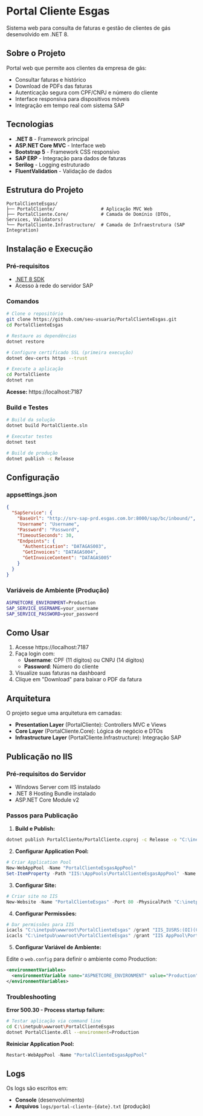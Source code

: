 # Portal Cliente Esgas

Sistema web para consulta de faturas e gestão de clientes de gás desenvolvido em .NET 8.

## Sobre o Projeto

Portal web que permite aos clientes da empresa de gás:

- Consultar faturas e histórico
- Download de PDFs das faturas
- Autenticação segura com CPF/CNPJ e número do cliente
- Interface responsiva para dispositivos móveis
- Integração em tempo real com sistema SAP

## Tecnologias

- **.NET 8** - Framework principal
- **ASP.NET Core MVC** - Interface web
- **Bootstrap 5** - Framework CSS responsivo
- **SAP ERP** - Integração para dados de faturas
- **Serilog** - Logging estruturado
- **FluentValidation** - Validação de dados

## Estrutura do Projeto

```
PortalClienteEsgas/
├── PortalCliente/                 # Aplicação MVC Web
├── PortalCliente.Core/            # Camada de Domínio (DTOs, Services, Validators)
└── PortalCliente.Infrastructure/  # Camada de Infraestrutura (SAP Integration)
```

## Instalação e Execução

### Pré-requisitos

- [.NET 8 SDK](https://dotnet.microsoft.com/download/dotnet/8.0)
- Acesso à rede do servidor SAP

### Comandos

```bash
# Clone o repositório
git clone https://github.com/seu-usuario/PortalClienteEsgas.git
cd PortalClienteEsgas

# Restaure as dependências
dotnet restore

# Configure certificado SSL (primeira execução)
dotnet dev-certs https --trust

# Execute a aplicação
cd PortalCliente
dotnet run
```

**Acesse:** https://localhost:7187

### Build e Testes

```bash
# Build da solução
dotnet build PortalCliente.sln

# Executar testes
dotnet test

# Build de produção
dotnet publish -c Release
```

## Configuração

### appsettings.json

```json
{
  "SapService": {
    "BaseUrl": "http://srv-sap-prd.esgas.com.br:8000/sap/bc/inbound/",
    "Username": "Username",
    "Password": "Password",
    "TimeoutSeconds": 30,
    "Endpoints": {
      "Authentication": "DATAGAS003",
      "GetInvoices": "DATAGAS004",
      "GetInvoiceContent": "DATAGAS005"
    }
  }
}
```

### Variáveis de Ambiente (Produção)

```bash
ASPNETCORE_ENVIRONMENT=Production
SAP_SERVICE_USERNAME=your_username
SAP_SERVICE_PASSWORD=your_password
```

## Como Usar

1. Acesse https://localhost:7187
2. Faça login com:
   - **Username**: CPF (11 dígitos) ou CNPJ (14 dígitos)
   - **Password**: Número do cliente
3. Visualize suas faturas na dashboard
4. Clique em "Download" para baixar o PDF da fatura

## Arquitetura

O projeto segue uma arquitetura em camadas:

- **Presentation Layer** (PortalCliente): Controllers MVC e Views
- **Core Layer** (PortalCliente.Core): Lógica de negócio e DTOs
- **Infrastructure Layer** (PortalCliente.Infrastructure): Integração SAP

## Publicação no IIS

### Pré-requisitos do Servidor

- Windows Server com IIS instalado
- .NET 8 Hosting Bundle instalado
- ASP.NET Core Module v2

### Passos para Publicação

1. **Build e Publish:**

```bash
dotnet publish PortalCliente/PortalCliente.csproj -c Release -o "C:\inetpub\wwwroot\PortalClienteEsgas"
```

2. **Configurar Application Pool:**

```powershell
# Criar Application Pool
New-WebAppPool -Name "PortalClienteEsgasAppPool"
Set-ItemProperty -Path "IIS:\AppPools\PortalClienteEsgasAppPool" -Name "managedRuntimeVersion" -Value ""
```

3. **Configurar Site:**

```powershell
# Criar site no IIS
New-Website -Name "PortalClienteEsgas" -Port 80 -PhysicalPath "C:\inetpub\wwwroot\PortalClienteEsgas" -ApplicationPool "PortalClienteEsgasAppPool"
```

4. **Configurar Permissões:**

```powershell
# Dar permissões para IIS
icacls "C:\inetpub\wwwroot\PortalClienteEsgas" /grant "IIS_IUSRS:(OI)(CI)F" /T
icacls "C:\inetpub\wwwroot\PortalClienteEsgas" /grant "IIS AppPool\PortalClienteEsgasAppPool:(OI)(CI)F" /T
```

5. **Configurar Variável de Ambiente:**

Edite o `web.config` para definir o ambiente como Production:

```xml
<environmentVariables>
  <environmentVariable name="ASPNETCORE_ENVIRONMENT" value="Production" />
</environmentVariables>
```

### Troubleshooting

**Error 500.30 - Process startup failure:**

```bash
# Testar aplicação via command line
cd C:\inetpub\wwwroot\PortalClienteEsgas
dotnet PortalCliente.dll --environment=Production
```

**Reiniciar Application Pool:**

```powershell
Restart-WebAppPool -Name "PortalClienteEsgasAppPool"
```

## Logs

Os logs são escritos em:

- **Console** (desenvolvimento)
- **Arquivos** `logs/portal-cliente-{date}.txt` (produção)
